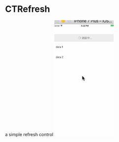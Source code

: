 # CTRefresh
a simple refresh control
![image](https://github.com/carvertime/CTRefresh/blob/master/CTRefreshDemo/Resource/CTRefresh.gif)
